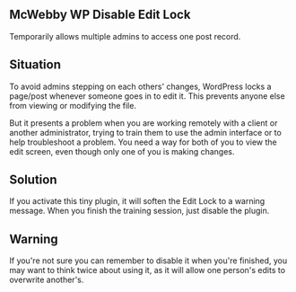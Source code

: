 McWebby WP Disable Edit Lock
--

Temporarily allows multiple admins to access one post record. 

Situation
--
To avoid admins stepping on each others' changes, WordPress locks a page/post whenever someone goes in to edit it. This prevents anyone else from viewing or modifying the file. 

But it presents a problem when you are working remotely with a client or another administrator, trying to train them to use the admin interface or to help troubleshoot a problem. You need a way for both of you to view the edit screen, even though only one of you is making changes. 

Solution
--
If you activate this tiny plugin, it will soften the Edit Lock to a warning message. When you finish the training session, just disable the plugin. 

Warning
--
If you're not sure you can remember to disable it when you're finished, you may want to think twice about using it, as it will allow one person's edits to overwrite another's. 
